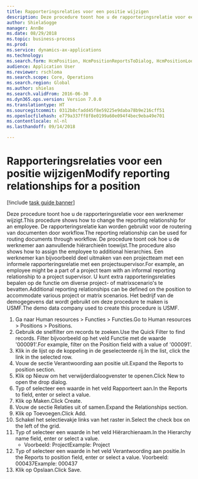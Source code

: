```yaml
--- 
title: Rapporteringsrelaties voor een positie wijzigen
description: Deze procedure toont hoe u de rapporteringsrelatie voor een werknemer wijzigt.
author: ShielaSogge
manager: AnnBe
ms.date: 08/29/2018
ms.topic: business-process
ms.prod: 
ms.service: dynamics-ax-applications
ms.technology: 
ms.search.form: HcmPosition, HcmPositionReportsToDialog, HcmPositionLookup
audience: Application User
ms.reviewer: rschloma
ms.search.scope: Core, Operations
ms.search.region: Global
ms.author: shielas
ms.search.validFrom: 2016-06-30
ms.dyn365.ops.version: Version 7.0.0
ms.translationtype: HT
ms.sourcegitcommit: 0312b8cfadd45f8e59225e9daba78b9e216cff51
ms.openlocfilehash: e779a337ff8f8e0199a60e094f4bec9eba49e701
ms.contentlocale: nl-nl
ms.lasthandoff: 09/14/2018

---
```

# <a name="modify-reporting-relationships-for-a-position"></a><span data-ttu-id="5647f-103">Rapporteringsrelaties voor een positie wijzigen</span><span class="sxs-lookup"><span data-stu-id="5647f-103">Modify reporting relationships for a position</span></span>

[!include [task guide banner](../../includes/task-guide-banner.md)]

<span data-ttu-id="5647f-104">Deze procedure toont hoe u de rapporteringsrelatie voor een werknemer wijzigt.</span><span class="sxs-lookup"><span data-stu-id="5647f-104">This procedure shows how to change the reporting relationship for an employee.</span></span> <span data-ttu-id="5647f-105">De rapporteringsrelatie kan worden gebruikt voor de routering van documenten door workflow.</span><span class="sxs-lookup"><span data-stu-id="5647f-105">The reporting relationship can be used for routing documents through workflow.</span></span> <span data-ttu-id="5647f-106">De procedure toont ook hoe u de werknemer aan aanvullende hiërarchieën toewijst.</span><span class="sxs-lookup"><span data-stu-id="5647f-106">The procedure also shows how to assign the employee to additional hierarchies.</span></span> <span data-ttu-id="5647f-107">Een werknemer kan bijvoorbeeld deel uitmaken van een projectteam met een informele rapporteringsrelatie met een projectsupervisor.</span><span class="sxs-lookup"><span data-stu-id="5647f-107">For example, an employee might be a part of a project team with an informal reporting relationship to a project supervisor.</span></span> <span data-ttu-id="5647f-108">U kunt extra rapporteringsrelaties bepalen op de functie om diverse project- of matrixscenario's te bevatten.</span><span class="sxs-lookup"><span data-stu-id="5647f-108">Additional reporting relationships can be defined on the position to accommodate various project or matrix scenarios.</span></span> <span data-ttu-id="5647f-109">Het bedrijf van de demogegevens dat wordt gebruikt om deze procedure te maken is USMF.</span><span class="sxs-lookup"><span data-stu-id="5647f-109">The demo data company used to create this procedure is USMF.</span></span>

1. <span data-ttu-id="5647f-110">Ga naar Human resources > Functies > Functies.</span><span class="sxs-lookup"><span data-stu-id="5647f-110">Go to Human resources > Positions > Positions.</span></span>
2. <span data-ttu-id="5647f-111">Gebruik de snelfilter om records te zoeken.</span><span class="sxs-lookup"><span data-stu-id="5647f-111">Use the Quick Filter to find records.</span></span> <span data-ttu-id="5647f-112">Filter bijvoorbeeld op het veld Functie met de waarde '000091'.</span><span class="sxs-lookup"><span data-stu-id="5647f-112">For example, filter on the Position field with a value of '000091'.</span></span>
3. <span data-ttu-id="5647f-113">Klik in de lijst op de koppeling in de geselecteerde rij.</span><span class="sxs-lookup"><span data-stu-id="5647f-113">In the list, click the link in the selected row.</span></span>
4. <span data-ttu-id="5647f-114">Vouw de sectie Verantwoording aan positie uit.</span><span class="sxs-lookup"><span data-stu-id="5647f-114">Expand the Reports to position section.</span></span>
5. <span data-ttu-id="5647f-115">Klik op Nieuw om het verwijderdialoogvenster te openen.</span><span class="sxs-lookup"><span data-stu-id="5647f-115">Click New to open the drop dialog.</span></span>
6. <span data-ttu-id="5647f-116">Typ of selecteer een waarde in het veld Rapporteert aan.</span><span class="sxs-lookup"><span data-stu-id="5647f-116">In the Reports to field, enter or select a value.</span></span>
7. <span data-ttu-id="5647f-117">Klik op Maken.</span><span class="sxs-lookup"><span data-stu-id="5647f-117">Click Create.</span></span>
8. <span data-ttu-id="5647f-118">Vouw de sectie Relaties uit of samen.</span><span class="sxs-lookup"><span data-stu-id="5647f-118">Expand the Relationships section.</span></span>
9. <span data-ttu-id="5647f-119">Klik op Toevoegen.</span><span class="sxs-lookup"><span data-stu-id="5647f-119">Click Add.</span></span>
10. <span data-ttu-id="5647f-120">Schakel het selectievakje links van het raster in.</span><span class="sxs-lookup"><span data-stu-id="5647f-120">Select the check box on the left of the grid.</span></span>
11. <span data-ttu-id="5647f-121">Typ of selecteer een waarde in het veld Hiërarchienaam.</span><span class="sxs-lookup"><span data-stu-id="5647f-121">In the Hierarchy name field, enter or select a value.</span></span>
    * <span data-ttu-id="5647f-122">Voorbeeld: Project</span><span class="sxs-lookup"><span data-stu-id="5647f-122">Example: Project</span></span>  
12. <span data-ttu-id="5647f-123">Typ of selecteer een waarde in het veld Verantwoording aan positie.</span><span class="sxs-lookup"><span data-stu-id="5647f-123">In the Reports to position field, enter or select a value.</span></span>  <span data-ttu-id="5647f-124">Voorbeeld: 000437</span><span class="sxs-lookup"><span data-stu-id="5647f-124">Example:  000437</span></span>
13. <span data-ttu-id="5647f-125">Klik op Opslaan.</span><span class="sxs-lookup"><span data-stu-id="5647f-125">Click Save.</span></span>


